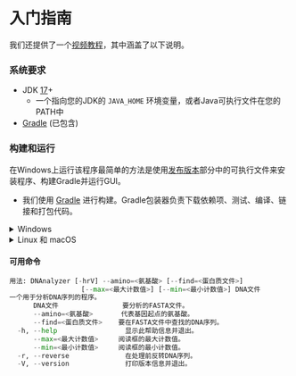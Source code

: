 # 入门指南

我们还提供了一个[视频教程](https://youtu.be/dOwkInn6eDw)，其中涵盖了以下说明。

### <a name="system-requirements"></a>系统要求

* JDK [17](https://www.oracle.com/java/technologies/downloads/#jdk17-windows)+
   * 一个指向您的JDK的 `JAVA_HOME` 环境变量，或者Java可执行文件在您的PATH中
* [Gradle](https://gradle.org/install/) (已包含)

### <a name="build-run"></a>构建和运行

在Windows上运行该程序最简单的方法是使用[发布版本](https://github.com/VerisimilitudeX/DNAnalyzer/releases/latest)部分中的可执行文件来安装程序、构建Gradle并运行GUI。

* 我们使用 [Gradle](https://gradle.org) 进行构建。Gradle包装器负责下载依赖项、测试、编译、链接和打包代码。
<details>

<summary>Windows</summary>

在Windows上运行该程序最简单的方法是使用[发布版本](https://github.com/VerisimilitudeX/DNAnalyzer/releases/latest)部分中的可执行文件来安装程序、构建Gradle并运行GUI。

```pwsh
.\gradlew build
```

### <a name="usage"></a>用法

```pwsh
<可执行文件> <参数>
```

#### <a name="executable"></a>可执行文件

```pwsh
java -jar build/libs/DNAnalyzer.jar
```

#### <a name="arguments"></a>参数

DNAnalyzer 使用命令行参数而不是 `stdin`。例如，您可以这样做：

```pwsh
assets/dna/random/dnalong.fa --amino=arg --min=16450 --max=520218 -r
```

### <a name="example"></a>示例

```pwsh
java -jar build/libs/DNAnalyzer.jar assets/dna/random/dnalong.fa --amino=ser --min=16450 --max=520218 -r
```

#### <a name="gradle-run"></a>通过Gradle运行

如果您愿意，也可以直接从Gradle运行它：

```pwsh
.\gradlew run --args="assets/dna/random/dnalong.fa --amino=ser --min=10 --max=100"
```

#### <a name="gui"></a>图形用户界面 (GUI)

DNAnalyzer 还带有一个（非常基础的）GUI；要使用GUI启动DNAnalyzer，请运行：

```pwsh
.\gradlew run --args="--gui assets/dna/random/dnalong.fa"
```

然后：

* 在文本字段中输入DNA文件的文件名
* 设置最小值和最大值
* 点击分析

* 注意：确保您已安装Java [17](https://www.oracle.com/java/technologies/downloads/#java17) 或更高版本，并设置了 `JAVA_HOME` 路径变量，以便程序正常运行！

您的分析结果将显示在右侧窗格中。

</details>

<details>
      <summary>Linux 和 macOS</summary>

### <a name="features"></a>DNAnalyzer 和 Java 下载

要在Linux上运行DNAnalyzer，您需要下载DNAnalyzer源代码并下载安装Java 17。

首先，从[DNAnalyzer发布版本](https://github.com/VerisimilitudeX/DNAnalyzer/releases/latest)下载zip或tar.gz文件，并使用本机实用程序将其解压缩。

然后，下载[Java 17](https://www.oracle.com/ca-en/java/technologies/downloads/#java17)，在 https://www.oracle.com/ca-en/java/technologies/downloads/#java17 找到下载链接，确保选择Linux选项并获取适合您处理器架构的版本。

### Java 安装

```bash
wget https://download.oracle.com/java/17/latest/jdk-17_linux-x64_bin.tar.gz
```
接下来，解压缩它。

```bash
tar -xvzf jdk-17_linux-x64_bin.tar.gz
```
然后映射 `JAVA_HOME` 路径。将其替换为Java解压缩的JAVA目录。
```bash
export JAVA_HOME="{您的JAVA目录路径}/jdk-17.0.7" && export PATH=$JAVA_HOME/bin:$PATH
```
<details>
<summary>完整路径命令示例。</summary>

```bash
export JAVA_HOME="/workspaces/DNAnalyzer/jdk-17.0.7"
```

</details>

```bash
./gradlew build
```
如果您看到 `Task :compileJava FAILED`，则表示程序找不到您的Java安装。您可能需要再次导出您的 `JAVA_HOME` 路径。

## OpenAI API 密钥
我们使用 GPT-4 API 来显示分析结果。要使用该API，您需要从OpenAI获取一个API密钥。您可以从[这里](https://platform.openai.com/)获取。**注意：这是一个可选步骤。** 如果您不想使用API，仍然可以使用该程序，但将无法看到分析结果。

要在Linux或macOS上设置API密钥，请运行 `export OPENAI_API_KEY=sk-xxxxxxxxxxxxxxxxxxxxxxxx`，其中 `sk-xxxxxxxxxxxxxxxxxxxxxxxx` 是您的API密钥。

当密钥可用时，CLI 会在分析结果之后自动生成两份说明：一份面向研究人员（包含详细统计数据），另一份面向普通读者（提供可执行的建议）。两份文本会打印在终端，并保存在 `analysis_output/<会话>/reports/` 目录中的 `researcher_report.txt` 与 `layperson_report.txt`。

如果您只想在某次运行中跳过 OpenAI 请求，可添加 `--no-ai` 参数；所有本地分析仍会执行。

对于Windows，请改用 `setx OPENAI_API_KEY=sk-xxxxxxxxxxxxxxxxxxxxxxxx`。

### 用法

```bash
<可执行文件> <参数>
```

#### 可执行文件

```pwsh
java -jar build/libs/DNAnalyzer.jar
```

#### 参数

DNAnalyzer 使用命令行参数而不是 `stdin`。例如，您可以这样做：

```bash
assets/dna/random/dnalong.fa --amino=arg --min=16450 --max=520218 -r
```

### 示例

```pwsh
java -jar build/libs/DNAnalyzer.jar assets/dna/random/dnalong.fa --amino=ser --min=16450 --max=520218 -r
```

#### 通过Gradle运行

如果您愿意，也可以直接从Gradle运行它：

```pwsh
./gradlew run --args="assets/dna/random/dnalong.fa --amino=ser --min=10 --max=100"
```

#### 图形用户界面 (GUI)

DNAnalyzer 还带有一个（非常基础的）GUI；要使用GUI启动DNAnalyzer，请运行：

```pwsh
./gradlew run --args="--gui assets/dna/random/dnalong.fa"
```

然后：

* 在文本字段中输入DNA文件的文件名
* 设置最小值和最大值
* 点击分析

您的分析结果将显示在右侧窗格中。
</details>

#### 可用命令

```py
用法: DNAnalyzer [-hrV] --amino=<氨基酸> [--find=<蛋白质文件>]
                  [--max=<最大计数值>] [--min=<最小计数值>] DNA文件
一个用于分析DNA序列的程序。
      DNA文件                要分析的FASTA文件。
      --amino=<氨基酸>       代表基因起点的氨基酸。
      --find=<蛋白质文件>    要在FASTA文件中查找的DNA序列。
  -h, --help                 显示此帮助信息并退出。
      --max=<最大计数值>     阅读框的最大计数值。
      --min=<最小计数值>     阅读框的最小计数值。
  -r, --reverse              在处理前反转DNA序列。
  -V, --version              打印版本信息并退出。
```
